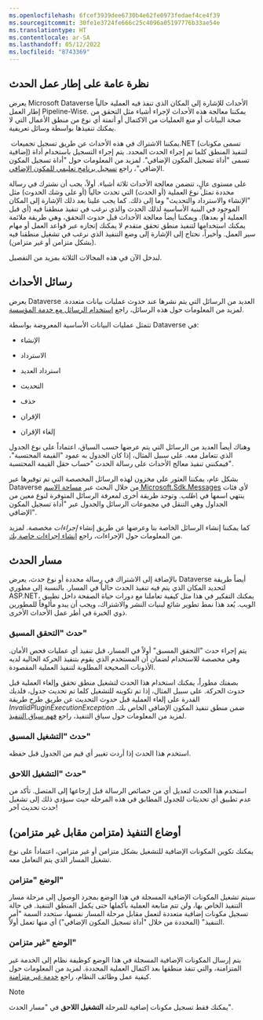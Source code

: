 ```yaml
---
ms.openlocfilehash: 6fcef3939dee6730b4e62fe0973fedaef4ce4f39
ms.sourcegitcommit: 30fe1e3724fe666c25c4096a05197776b33ae54e
ms.translationtype: HT
ms.contentlocale: ar-SA
ms.lasthandoff: 05/12/2022
ms.locfileid: "8743369"
---
```

## <a name="event-framework-overview"></a>نظرة عامة على إطار عمل الحدث

يعرض Microsoft Dataverse الأحداث للإشارة إلى المكان الذي تنفذ فيه العملية حالياً إطار العمل Pipeline-Wise. يمكننا معالجة هذه الأحداث لإجراء أشياء مثل التحقق من صحة البيانات أو منع العمليات من الاكتمال أو أتمتة أي نوع من منطق الأعمال التي لا يمكنك تنفيذها بواسطة وسائل تعريفية.

يمكننا الاشتراك في هذه الأحداث عن طريق تسجيل تجميعات ‏‎.NET (تسمى مكونات إضافية) لتنفيذ المنطق كلما تم إجراء الحدث المحدد. يتم إجراء التسجيل باستخدام أداة تسمى "أداة تسجيل المكون الإضافي". لمزيد من المعلومات حول "أداة تسجيل المكون الإضافي"، راجع [تسجيل برنامج تعليمي للمكون الإضافي](/power-apps/developer/common-data-service/register-plug-in/?azure-portal=true).

على مستوى عالٍ، تتضمن معالجة الأحداث ثلاثة أشياء. أولاً، يجب أن نشترك في رسالة محددة تمثل نوع العملية (أو الحدث) التي تحدث حالياً (أو على وشك الحدوث) مثل "الإنشاء والاسترداد والتحديث" وما إلى ذلك. كما يجب علينا بعد ذلك الإشارة إلى المكان الموجود في البنية الأساسية لذلك الحدث والذي نرغب في تنفيذ منطقنا فيه (أي قبل العملية أو بعدها). ويمكننا أيضاً معالجة الأحداث قبل حدوث التحقق، وهي طريقة ملائمة يمكنك استخدامها لتنفيذ منطق تحقق متقدم لا يمكنك إنجازه عبر قواعد العمل أو مهام سير العمل. وأخيراً، نحتاج إلى الإشارة إلى وضع التنفيذ الذي نرغب في تشغيل منطقنا فيه (بشكل متزامن أو غير متزامن).

لندخل الآن في هذه المجالات الثلاثة بمزيد من التفصيل.

## <a name="event-messages"></a>رسائل الأحداث

يعرض Dataverse العديد من الرسائل التي يتم نشرها عند حدوث عمليات بيانات متعددة. لمزيد من المعلومات حول هذه الرسائل، راجع [استخدام الرسائل مع خدمة المؤسسة](/power-apps/developer/common-data-service/org-service/use-messages/?azure-portal=true).

تتمثل عمليات البيانات الأساسية المعروضة بواسطة Dataverse في:

-   الإنشاء

-   الاسترداد

-   استرداد العديد

-   التحديث

-   حذف

-   الإقران‬

-   ‏‫إلغاء الإقران‬

وهناك أيضاً العديد من الرسائل التي يتم عرضها حسب السياق، اعتماداً على نوع الجدول الذي تتعامل معه. على سبيل المثال، إذا كان الجدول به عمود "القيمة المحتسبة"، فيمكنني تنفيذ معالج الأحداث على رسالة الحدث "حساب حقل القيمة المحتسبة".

بشكل عام، يمكننا العثور على مخزون لهذه الرسائل المخصصة التي تم توفيرها عبر Dataverse من خلال البحث عبر [مساحة الاسم Microsoft.Sdk.Messages](/dotnet/api/microsoft.xrm.sdk.messages/?azure-portal=true) لأي فئات ينتهي اسمها في *\طلب*. وتوجد طريقة أخرى لمعرفة الرسائل المتوفرة لنوع معين من الجداول وهي التنقل في مجموعات الرسائل والجدول عبر "أداة تسجيل المكون الإضافي".

كما يمكننا إنشاء الرسائل الخاصة بنا وعرضها عن طريق إنشاء *إجراءات* مخصصة. لمزيد من المعلومات حول الإجراءات، راجع [إنشاء إجراءات خاصة بك](/power-apps/developer/common-data-service/custom-actions/?azure-portal=true).

## <a name="event-pipeline"></a>مسار الحدث

بالإضافة إلى الاشتراك في رسالة محددة أو نوع حدث، يعرض Dataverse أيضاً طريقة لتحديد المكان الذي يتم فيه تنفيذ الحدث حالياً في المسار. بالنسبة إلى مطوري ASP.NET، يمكنك التفكير في هذا مثل كيفية تعاملنا مع دورات حياة الصفحة داخل تطبيق الويب. يُعد هذا نمط تطوير شائع لبنيات النشر والاشتراك، ويجب أن يبدو مألوفاً للمطورين ذوي الخبرة في أطر عمل الأحداث الأخرى.

### <a name="prevalidation-event"></a>حدث "التحقق المسبق"

يتم إجراء حدث "التحقق المسبق" أولاً في المسار، قبل تنفيذ أي عمليات فحص الأمان. وهي مخصصة للاستخدام لضمان أن المستخدم الذي يقوم بتنفيذ الحركة الحالية لديه الأذونات الصحيحة المطلوبة لتنفيذ العملية المقصودة.

بصفتك مطوراً، يمكنك استخدام هذا الحدث لتشغيل منطق تحقق وإلغاء العملية قبل حدوث الحركة. على سبيل المثال، إذا تم تكوينه للتشغيل كلما تم تحديث جدول، فلديك القدرة على إلغاء العملية قبل حدوث التحديث عن طريق طرح طريقة *InvalidPluginExecutionException* ضمن منطق تنفيذ المكون الإضافي الخاص بك. لمزيد من المعلومات حول سياق التنفيذ، راجع [فهم سياق التنفيذ](/power-apps/developer/common-data-service/understand-the-data-context/?azure-portal=true).

### <a name="preoperation-event"></a>حدث "التشغيل المسبق"

استخدم هذا الحدث إذا أردت تغيير أي قيم من الجدول قبل حفظه.

### <a name="postoperation-event"></a>حدث "التشغيل اللاحق"

استخدم هذا الحدث لتعديل أي من خصائص الرسالة قبل إرجاعها إلى المتصل. تأكد من عدم تطبيق أي تحديثات للجدول المطابق في هذه المرحلة حيث سيؤدي ذلك إلى تشغيل حدث تحديث آخر!

## <a name="execution-modes-synchronous-versus-asynchronous"></a>أوضاع التنفيذ (متزامن مقابل غير متزامن)

يمكنك تكوين المكونات الإضافية للتشغيل بشكل متزامن أو غير متزامن، اعتماداً على نوع تشغيل المسار الذي يتم التعامل معه.

### <a name="synchronous-mode"></a>الوضع "متزامن"

سيتم تشغيل المكونات الإضافية المسجلة في هذا الوضع بمجرد الوصول إلى مرحلة مسار التنفيذ الخاص بها، ولن تتم متابعة العملية بأكملها حتى يكمل المنطق التنفيذ. في حالة تسجيل مكونات إضافية متعددة لتعمل مقابل مرحلة المسار نفسها، ستحدد السمة "أمر التنفيذ" (المحددة من خلال "أداة تسجيل المكون الإضافي") أي منها تعمل أولاً.

### <a name="asynchronous-mode"></a>الوضع "غير متزامن"

يتم إرسال المكونات الإضافية المسجلة في هذا الوضع كوظيفة نظام إلى الخدمة غير المتزامنة، والتي تنفذ منطقها بعد اكتمال العملية المحددة. لمزيد من المعلومات حول كيفية عمل وظائف النظام، راجع [خدمة غير متزامنة](/power-apps/developer/common-data-service/asynchronous-service/?azure-portal=true).

> [!NOTE]
> يمكنك فقط تسجيل مكونات إضافية للمرحلة **التشغيل اللاحق** في "مسار الحدث".
 
